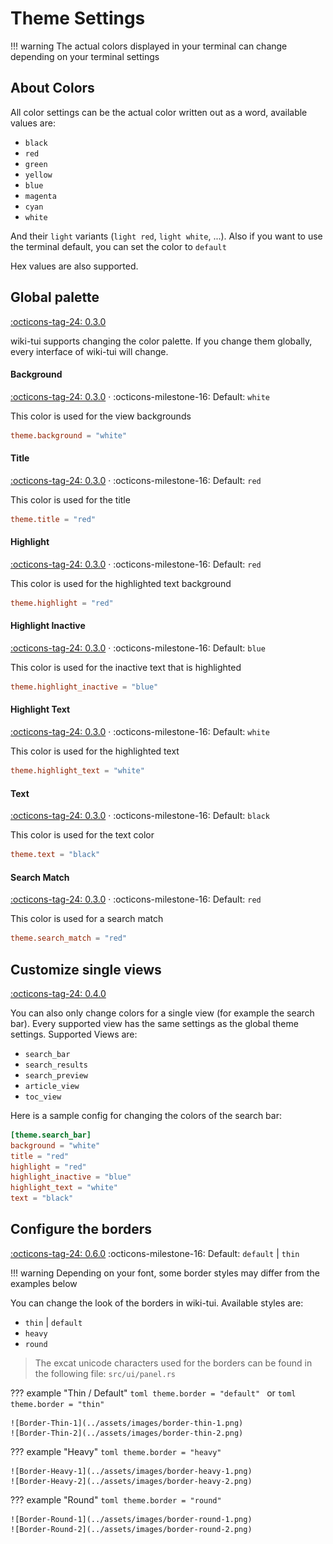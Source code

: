 # Theme Settings

!!! warning
    The actual colors displayed in your terminal can change depending on your terminal settings

## About Colors

All color settings can be the actual color written out as a word, available values are:

* `black`
* `red`
* `green`
* `yellow`
* `blue`
* `magenta`
* `cyan`
* `white`

And their `light` variants (`light red`, `light white`, ...). Also if you want to use the terminal default, you can set the color to `default`

Hex values are also supported.

## Global palette

[:octicons-tag-24: 0.3.0][release-0.3.0]

wiki-tui supports changing the color palette. If you change them globally, every interface of wiki-tui will change.

#### Background

[:octicons-tag-24: 0.3.0][release-0.3.0] ·
:octicons-milestone-16: Default: `white`

This color is used for the view backgrounds

```toml
theme.background = "white"
```

#### Title

[:octicons-tag-24: 0.3.0][release-0.3.0] ·
:octicons-milestone-16: Default: `red`

This color is used for the title

```toml
theme.title = "red"
```

#### Highlight

[:octicons-tag-24: 0.3.0][release-0.3.0] ·
:octicons-milestone-16: Default: `red`

This color is used for the highlighted text background

```toml
theme.highlight = "red"
```

#### Highlight Inactive

[:octicons-tag-24: 0.3.0][release-0.3.0] ·
:octicons-milestone-16: Default: `blue`

This color is used for the inactive text that is highlighted

```toml
theme.highlight_inactive = "blue"
```

#### Highlight Text

[:octicons-tag-24: 0.3.0][release-0.3.0] ·
:octicons-milestone-16: Default: `white`

This color is used for the highlighted text

```toml
theme.highlight_text = "white"
```

#### Text

[:octicons-tag-24: 0.3.0][release-0.3.0] ·
:octicons-milestone-16: Default: `black`

This color is used for the text color

```toml
theme.text = "black"
```

#### Search Match 

[:octicons-tag-24: 0.3.0][release-0.3.0] ·
:octicons-milestone-16: Default: `red`

This color is used for a search match

```toml
theme.search_match = "red"
```

## Customize single views

[:octicons-tag-24: 0.4.0][release-0.4.0]

You can also only change colors for a single view (for example the search bar). Every supported view has the same settings as the global theme settings. Supported Views are:

* `search_bar`
* `search_results`
* `search_preview`
* `article_view`
* `toc_view`

Here is a sample config for changing the colors of the search bar:

```toml
[theme.search_bar]
background = "white"
title = "red"
highlight = "red"
highlight_inactive = "blue"
highlight_text = "white"
text = "black"
```

## Configure the borders

[:octicons-tag-24: 0.6.0][release-0.6.0]
:octicons-milestone-16: Default: `default` | `thin`

!!! warning
    Depending on your font, some border styles may differ from the examples below

You can change the look of the borders in wiki-tui. Available styles are:

* `thin` | `default`
* `heavy`
* `round`

> The excat unicode characters used for the borders can be found in the following file: `src/ui/panel.rs`

??? example "Thin / Default"
    ```toml
    theme.border = "default"
    ```
    or
    ```toml
    theme.border = "thin"
    ```

    ![Border-Thin-1](../assets/images/border-thin-1.png)
    ![Border-Thin-2](../assets/images/border-thin-2.png)

??? example "Heavy"
    ```toml
    theme.border = "heavy"
    ```

    ![Border-Heavy-1](../assets/images/border-heavy-1.png)
    ![Border-Heavy-2](../assets/images/border-heavy-2.png)

??? example "Round"
    ```toml
    theme.border = "round"
    ```

    ![Border-Round-1](../assets/images/border-round-1.png)
    ![Border-Round-2](../assets/images/border-round-2.png)

[release-0.3.0]: https://github.com/Builditluc/wiki-tui/releases/tag/v0.3
[release-0.4.0]: https://github.com/Builditluc/wiki-tui/releases/tag/v0.4
[release-0.6.0]: https://github.com/Builditluc/wiki-tui/releases/tag/v0.6
